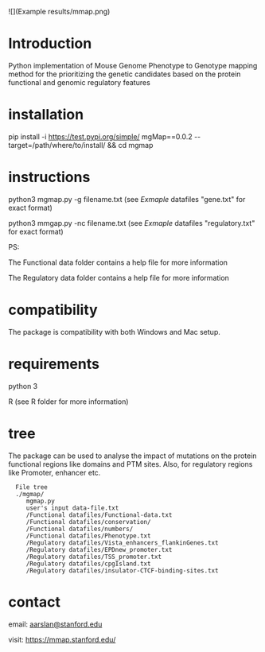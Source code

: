 ![](Example results/mmap.png)

# Introduction

   Python implementation of Mouse Genome Phenotype to Genotype mapping method for the prioritizing the genetic candidates based on the protein functional and          genomic regulatory features

# installation
   
   pip install -i https://test.pypi.org/simple/ mgMap==0.0.2 --target=/path/where/to/install/ && cd mgmap
            
            
# instructions
            
   python3 mgmap.py -g filename.txt (see *Exmaple* datafiles "gene.txt" for exact format)
   
            
   python3 mmgap.py -nc filename.txt (see *Exmaple* datafiles "regulatory.txt" for exact format)
   
   PS: 
   
   The Functional data folder contains a help file for more information
      
   The Regulatory data folder contains a help file for more information
         
# compatibility

   The package is compatibility with both Windows and Mac setup. 
    
# requirements

   python 3 
    
   R (see R folder for more information)

# tree

   The package can be used to analyse the impact of mutations on the protein functional regions like domains and PTM sites. Also, for regulatory regions                like Promoter, enhancer etc.
    
      File tree
      ./mgmap/
         mgmap.py
         user's input data-file.txt
         /Functional datafiles/Functional-data.txt
         /Functional datafiles/conservation/
         /Functional datafiles/numbers/
         /Functional datafiles/Phenotype.txt
         /Regulatory datafiles/Vista_enhancers_flankinGenes.txt
         /Regulatory datafiles/EPDnew_promoter.txt
         /Regulatory datafiles/TSS_promoter.txt
         /Regulatory datafiles/cpgIsland.txt
         /Regulatory datafiles/insulator-CTCF-binding-sites.txt

# contact

   email: aarslan@stanford.edu 
   
   visit: https://mmap.stanford.edu/
